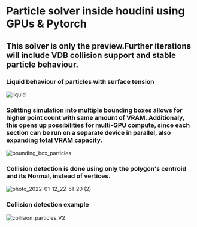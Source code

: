 # Particle solver inside houdini using GPUs & Pytorch

## This solver is only the preview.Further iterations will include VDB collision support and stable particle behaviour.

### Liquid behaviour of particles with surface tension

![liquid](https://user-images.githubusercontent.com/30508711/211037554-7d24335a-8886-4e4f-9a00-0133a2bd16c9.gif)

### Splitting simulation into multiple bounding boxes allows for higher point count with same amount of VRAM. Additionaly, this opens up possibilities for multi-GPU compute, since each section can be run on a separate device in parallel, also expanding total VRAM capacity.

![bounding_box_particles](https://user-images.githubusercontent.com/30508711/211037920-1069e944-7092-48fa-8e02-a4d2e49e5aba.gif)

### Collision detection is done using only the polygon's centroid and its Normal, instead of vertices.

![photo_2022-01-12_22-51-20 (2)](https://user-images.githubusercontent.com/30508711/211038134-0c634509-e867-492f-af14-f8f5e6cd70d0.jpg)

### Collision detection example

![collision_particles_V2](https://user-images.githubusercontent.com/30508711/211042445-9d9fe7c4-70fd-4ecc-86a7-007a3c4be768.gif)
